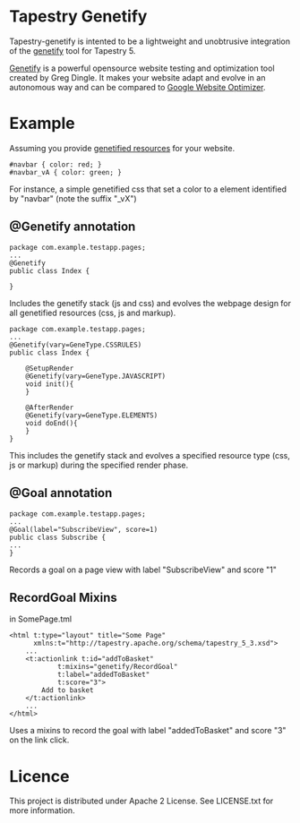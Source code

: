 Tapestry Genetify
=================

Tapestry-genetify is intented to be a lightweight and unobtrusive integration of the [genetify](https://github.com/gregdingle/genetify/wiki/) tool for Tapestry 5.

[Genetify](https://github.com/gregdingle/genetify/wiki/) is a powerful opensource website testing and optimization tool created by Greg Dingle.
It makes your website adapt and evolve in an autonomous way and can be compared to [Google Website Optimizer](http://www.google.com/websiteoptimizer/).

Example
=======

Assuming you provide [genetified resources](https://github.com/gregdingle/genetify/wiki/Usage) for your website.

    #navbar { color: red; }
    #navbar_vA { color: green; }

For instance, a simple genetified css that set a color to a element identified by "navbar" (note the suffix "_vX")

@Genetify annotation
--------------------

    package com.example.testapp.pages;
    ...
    @Genetify
    public class Index {
    	
    }

Includes the genetify stack (js and css) and evolves the webpage design for all genetified resources (css, js and markup).

    package com.example.testapp.pages;
    ...
    @Genetify(vary=GeneType.CSSRULES)
    public class Index {
    
        @SetupRender
        @Genetify(vary=GeneType.JAVASCRIPT)
        void init(){		
        }
    
        @AfterRender
        @Genetify(vary=GeneType.ELEMENTS)
        void doEnd(){
        }
    }

This includes the genetify stack and evolves a specified resource type (css, js or markup) during the specified render phase.

@Goal annotation
----------------

    package com.example.testapp.pages;
    ...
    @Goal(label="SubscribeView", score=1)
    public class Subscribe {
    ...
    }

Records a goal on a page view with label "SubscribeView" and score "1"

RecordGoal Mixins
-----------------

in SomePage.tml

    <html t:type="layout" title="Some Page"  
          xmlns:t="http://tapestry.apache.org/schema/tapestry_5_3.xsd">
        ...
        <t:actionlink t:id="addToBasket" 
                t:mixins="genetify/RecordGoal" 
                t:label="addedToBasket" 
                t:score="3">
            Add to basket
        </t:actionlink>
        ...
    </html>

Uses a mixins to record the goal with label "addedToBasket" and score "3" on the link click.

Licence
=======

This project is distributed under Apache 2 License. See LICENSE.txt for more information.